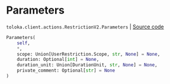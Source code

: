 # Parameters
`toloka.client.actions.RestrictionV2.Parameters` | [Source code](https://github.com/Toloka/toloka-kit/blob/v1.0.1/src/client/actions.py#L91)

```python
Parameters(
    self,
    *,
    scope: Union[UserRestriction.Scope, str, None] = None,
    duration: Optional[int] = None,
    duration_unit: Union[DurationUnit, str, None] = None,
    private_comment: Optional[str] = None
)
```

